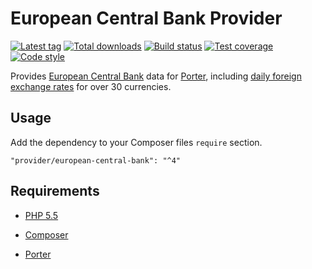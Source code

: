 European Central Bank Provider
==============================

[![Latest tag][Version image]][Releases]
[![Total downloads][Downloads image]][Downloads]
[![Build status][Build image]][Build]
[![Test coverage][Coverage image]][Coverage]
[![Code style][Style image]][Style]

Provides [European Central Bank](http://www.ecb.europa.eu) data for [Porter][Porter], including
[daily foreign exchange rates][Fx rates] for over 30 currencies.

Usage
-----

Add the dependency to your Composer files `require` section.

```
"provider/european-central-bank": "^4"
```

Requirements
------------

- [PHP 5.5](http://php.net)
- [Composer](http://getcomposer.org)
- [Porter][Porter]


  [Releases]: https://github.com/Provider/European-Central-Bank/releases
  [Version image]: https://poser.pugx.org/provider/european-central-bank/version "Latest version"
  [Downloads]: https://packagist.org/packages/provider/european-central-bank
  [Downloads image]: https://poser.pugx.org/provider/european-central-bank/downloads "Total downloads"
  [Build]: http://travis-ci.org/Provider/European-Central-Bank
  [Build image]: https://travis-ci.org/Provider/European-Central-Bank.svg "Build status"
  [Coverage]: https://coveralls.io/github/Provider/European-Central-Bank
  [Coverage image]: https://coveralls.io/repos/Provider/European-Central-Bank/badge.svg "Test coverage"
  [Style]: https://styleci.io/repos/61535152
  [Style image]: https://styleci.io/repos/61535152/shield?style=flat "Code style"

  [Porter]: https://github.com/ScriptFUSION/Porter
  [Fx rates]: http://www.ecb.europa.eu/stats/exchange/eurofxref/html/index.en.html
